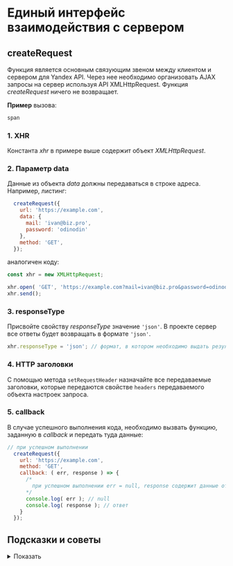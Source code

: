 # Единый интерфейс взаимодействия с сервером

## createRequest

Функция является основным связующим звеном между клиентом и сервером для Yandex API. Через нее необходимо
организовать AJAX запросы на сервер используя API XMLHttpRequest.
Функция *createRequest* ничего не возвращает.

**Пример** вызова:

```javascript
span
```

### 1. XHR

Константа *xhr* в примере выше содержит объект *XMLHttpRequest*.

### 2. Параметр data

Данные из объекта *data* должны передаваться в строке адреса. Например, листинг:

```javascript
  createRequest({
    url: 'https://example.com',
    data: {
      mail: 'ivan@biz.pro',
      password: 'odinodin'
    },
    method: 'GET',
  });
```

аналогичен коду:

```javascript
const xhr = new XMLHttpRequest;

xhr.open( 'GET', 'https://example.com?mail=ivan@biz.pro&password=odinodin' );
xhr.send();
```

### 3. responseType

Присвойте свойству *responseType* значение `'json'`. В проекте сервер все ответы будет возвращать в формате `'json'`.

```javascript
xhr.responseType = 'json'; // формат, в котором необходимо выдать результат
```

### 4. HTTP заголовки

С помощью метода `setRequestHeader` назначайте все передаваемые заголовки, которые передаются свойстве `headers` передаваемого объекта настроек запроса.

### 5. callback

В случае успешного выполнения кода, необходимо вызвать функцию, заданную
в *callback* и передать туда данные:

```javascript
// при успешном выполнении
  createRequest({
    url: 'https://example.com',
    method: 'GET',
    callback: ( err, response ) => {
      /*
        при успешном выполнении err = null, response содержит данные ответа
      */
      console.log( err ); // null
      console.log( response ); // ответ
    }
  });
```

## Подсказки и советы

<details>

<summary>Показать</summary>

### Ошибки в createRequest

Иногда сетевой запрос, сформированный с помощью *XMLHttpRequest*
может выбросить критическую ошибку, которая остановит выполнение
вашего приложения. Пользуйтесь в этом случае конструкцией *try/catch*:

```javascript
const createRequest = options => {
  // ...
  const xhr = new XMLHttpRequest;
  // ...
  try {
    xhr.open( method, url );
    xhr.send( data );
  }
  catch (err) {
    // перехват сетевой ошибки
    console.error(err);
  }
}
```

### Проверка запросов к / ответов от сервера

Для проверки запросов / ответов можно использовать *Инструменты разработчика* в браузере.
Во вкладке *Network*, в левом окне, нужно выбрать файл, через который идет запрос на сервер.
В правом окне в закладке *Headers* будут указаны параметры запроса. Метод, через который идет запрос,
а так же данные, отправленные на сервер. В закладках *Response* и *Preview* можно посмотреть полученный
ответ от сервера.

</details>
